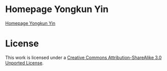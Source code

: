 # Homepage Yongkun Yin

[Homepage Yongkun Yin](https://yongkun-yin.github.io/)


# License

This work is licensed under a [Creative Commons Attribution-ShareAlike 3.0 Unported License](http://creativecommons.org/licenses/by-sa/3.0/).



